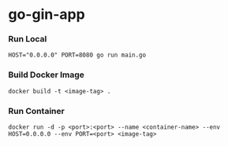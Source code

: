 # go-gin-app

### Run Local
```HOST="0.0.0.0" PORT=8080 go run main.go```

### Build Docker Image
```docker build -t <image-tag> .```

### Run Container

```docker run -d -p <port>:<port> --name <container-name> --env HOST=0.0.0.0 --env PORT=<port> <image-tag>```